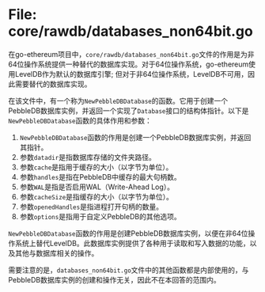 # File: core/rawdb/databases_non64bit.go

在go-ethereum项目中，`core/rawdb/databases_non64bit.go`文件的作用是为非64位操作系统提供一种替代的数据库实现。对于64位操作系统，go-ethereum使用LevelDB作为默认的数据库引擎; 但对于非64位操作系统，LevelDB不可用，因此需要替代的数据库实现。

在该文件中，有一个称为`NewPebbleDBDatabase`的函数。它用于创建一个PebbleDB数据库实例，并返回一个实现了`Database`接口的结构体指针。以下是`NewPebbleDBDatabase`函数的具体作用和参数：

1. `NewPebbleDBDatabase`函数的作用是创建一个PebbleDB数据库实例，并返回其指针。
2. 参数`datadir`是指数据库存储的文件夹路径。
3. 参数`cache`是指用于缓存的大小（以字节为单位）。
4. 参数`handles`是指在PebbleDB中缓存的最大句柄数。
5. 参数`WAL`是指是否启用WAL（Write-Ahead Log）。
6. 参数`cacheSize`是指缓存的大小（以字节为单位）。
7. 参数`openedHandles`是指进程打开句柄的数量。
8. 参数`options`是指用于自定义PebbleDB的其他选项。

`NewPebbleDBDatabase`函数的作用是创建PebbleDB数据库实例，以便在非64位操作系统上替代LevelDB。此数据库实例提供了各种用于读取和写入数据的功能，以及其他与数据库相关的操作。

需要注意的是，`databases_non64bit.go`文件中的其他函数都是内部使用的，与PebbleDB数据库实例的创建和操作无关，因此不在本回答的范围内。

